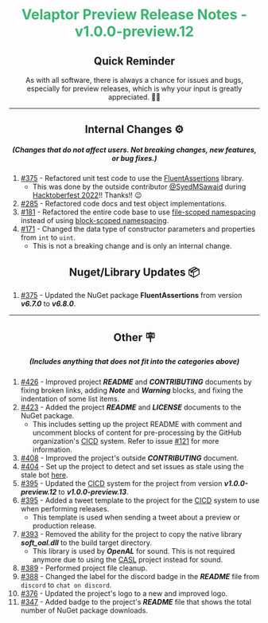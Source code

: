 <h1 align="center" style='color:mediumseagreen;font-weight:bold'>
    Velaptor Preview Release Notes - v1.0.0-preview.12
</h1>

<h2 align="center" style='font-weight:bold'>Quick Reminder</h2>

<div align="center">

As with all software, there is always a chance for issues and bugs, especially for preview releases, which is why your input is greatly appreciated. 🙏🏼
</div>

---

<h2 style="font-weight:bold" align="center">Internal Changes ⚙️</h2>
<h5 align="center">(Changes that do not affect users.  Not breaking changes, new features, or bug fixes.)</h5>

1. [#375](https://github.com/KinsonDigital/Velaptor/issues/375) - Refactored unit test code to use the [FluentAssertions](https://fluentassertions.com/) library.
   - This was done by the outside contributor [@SyedMSawaid](https://twitter.com/SyedMSawaid) during [Hacktoberfest 2022](https://hacktoberfest.com/)!! Thanks!! 😉
2. [#285](https://github.com/KinsonDigital/Velaptor/issues/285) - Refactored code docs and test object implementations.
3. [#181](https://github.com/KinsonDigital/Velaptor/issues/181) - Refactored the entire code base to use [file-scoped namespacing](https://learn.microsoft.com/en-us/dotnet/csharp/whats-new/csharp-10#file-scoped-namespace-declaration) instead of using [block-scoped namespacing](https://learn.microsoft.com/en-us/dotnet/csharp/language-reference/keywords/namespace).
4. [#171](https://github.com/KinsonDigital/Velaptor/issues/171) - Changed the data type of constructor parameters and properties from `int` to `uint`.
   - This is not a breaking change and is only an internal change.

<h2 style="font-weight:bold" align="center">Nuget/Library Updates 📦</h2>

1. [#375](https://github.com/KinsonDigital/Velaptor/issues/375) - Updated the NuGet package **FluentAssertions** from version **_v6.7.0_** to **_v6.8.0_**.

---

<h2 style="font-weight:bold" align="center">Other 🪧</h2>
<h5 align="center">(Includes anything that does not fit into the categories above)</h5>

1. [#426](https://github.com/KinsonDigital/Velaptor/issues/426) - Improved project **_README_** and **_CONTRIBUTING_** documents by fixing broken links, adding **_Note_** and **_Warning_** blocks, and fixing the indentation of some list items.
2. [#423](https://github.com/KinsonDigital/Velaptor/issues/423) - Added the project **_README_** and **_LICENSE_** documents to the NuGet package.
    - This includes setting up the project README with comment and uncomment blocks of content for pre-processing by the GitHub organization's [CICD](https://github.com/KinsonDigital/CICD) system.  Refer to issue [#121](https://github.com/KinsonDigital/CICD/issues/121) for more information.
3. [#408](https://github.com/KinsonDigital/Velaptor/issues/408) - Improved the project's outside **_CONTRIBUTING_** document.
4. [#404](https://github.com/KinsonDigital/Velaptor/issues/404) - Set up the project to detect and set issues as stale using the stale bot [here](https://github.com/probot/stale).
5. [#395](https://github.com/KinsonDigital/Velaptor/issues/395) - Updated the [CICD](https://github.com/KinsonDigital/CICD) system for the project from version **_v1.0.0-preview.12_** to **_v1.0.0-preview.13_**.
6. [#395](https://github.com/KinsonDigital/Velaptor/issues/395) - Added a tweet template to the project for the [CICD](https://github.com/KinsonDigital/CICD) system to use when performing releases.
   - This template is used when sending a tweet about a preview or production release.
7. [#393](https://github.com/KinsonDigital/Velaptor/issues/393) - Removed the ability for the project to copy the native library **_soft_oal.dll_** to the build target directory.
   - This library is used by **_OpenAL_** for sound.  This is not required anymore due to using the [CASL](https://github.com/KinsonDigital/CASL) project instead for sound.
8. [#389](https://github.com/KinsonDigital/Velaptor/issues/389) - Performed project file cleanup.
9. [#388](https://github.com/KinsonDigital/Velaptor/issues/388) - Changed the label for the discord badge in the **_README_** file from `discord` to `chat on discord`.
10. [#376](https://github.com/KinsonDigital/Velaptor/issues/376) - Updated the project's logo to a new and improved logo.
11. [#347](https://github.com/KinsonDigital/Velaptor/issues/347) - Added badge to the project's **_README_** file that shows the total number of NuGet package downloads.
